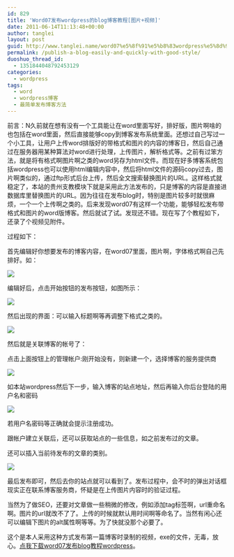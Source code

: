 ```yaml
---
id: 829
title: 'Word07发布wordpress的blog博客教程[图片+视频]'
date: 2011-06-14T11:13:48+00:00
author: tanglei
layout: post
guid: http://www.tanglei.name/word07%e5%8f%91%e5%b8%83wordpress%e5%8d%9a%e5%ae%a2%e6%95%99%e7%a8%8b/
permalink: /publish-a-blog-easily-and-quickly-with-good-style/
duoshuo_thread_id:
  - 1351844048792453129
categories:
  - wordpress
tags:
  - word
  - wordpress博客
  - 最简单发布博客方法
---
```

前言：N久前就在想有没有一个工具能让在word里面写好，排好版，图片啊啥的也包括在word里面，然后直接能够copy到博客发布系统里面。还想过自己写过一个小工具，让用户上传word排版好的带格式和图片的内容的博客日，然后自己通过在服务器用某种算法对word进行处理，上传图片，解析格式等。之前有过笨方法，就是将有格式啊图片啊之类的word另存为html文件。而现在好多博客系统包括wordpress也可以使用html编辑内容中，然后将html文件的源码copy过去，图片啊类似的，通过ftp形式后台上传，然后全文搜索替换图片的URL。这样格式就稳定了，本站的贵州支教模块下就是采用此方法发布的，只是博客的内容是直接进数据库里替换图片的URL。因为往往在发布blog时，特别是图片较多时就很麻烦，一个一个上传啊之类的。后来发现word07有这样一个功能，能够轻松发布带格式和图片的word版博客。然后就试了试。发现还不错。现在写了个教程如下，还录了个视频见附件。

过程如下：

首先编辑好你想要发布的博客内容，在word07里面，图片啊，字体格式啊自己先排好。如：

![](http://www.tanglei.name/wp-content/uploads/2011/06/061411_0313_Word07wordp1.png)

编辑好后，点击开始按钮的发布按钮，如图所示：

![](http://www.tanglei.name/wp-content/uploads/2011/06/061411_0313_Word07wordp2.png)

然后出现的界面：可以输入标题啊等再调整下格式之类的。

![](http://www.tanglei.name/wp-content/uploads/2011/06/061411_0313_Word07wordp3.png)

然后就是关联博客的帐号了：

点击上面按钮上的管理帐户:刚开始没有，则新建一个，选择博客的服务提供商

![](http://www.tanglei.name/wp-content/uploads/2011/06/061411_0313_Word07wordp4.png)

如本站wordpress然后下一步，输入博客的站点地址，然后再输入你后台登陆的用户名和密码

![](http://www.tanglei.name/wp-content/uploads/2011/06/061411_0313_Word07wordp5.png)

若用户名密码等正确就会提示注册成功。

跟帐户建立关联后，还可以获取站点的一些信息，如之前发布过的文章。

还可以插入当前待发布的文章的类别。

![](http://www.tanglei.name/wp-content/uploads/2011/06/061411_0313_Word07wordp6.png)

最后发布即可，然后去你的站点就可以看到了。发布过程中，会不时的弹出对话框现实正在联系博客服务商，怀疑是在上传图片内容时的验证过程。

当然为了做SEO，还要对文章做一些稍微的修改，例如添加tag标签啊，url重命名啊。图片的url就改不了了。上传的时候就默认用时间啊等命名了。当然有闲心还可以编辑下图片的alt属性啊等等。为了快就没那个必要了。

这个是本人采用这种方式发布第一篇博客时录制的视频，exe的文件，无毒，放心。[点我下载](http://www.tanglei.name/wp-content/uploads/2011/06/word发布wordpress.zip)[word07发布blog教程wordpress](http://www.tanglei.name/wp-content/uploads/2011/06/word发布wordpress.zip)。

&nbsp;